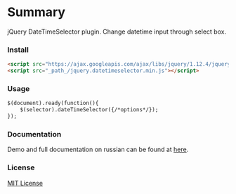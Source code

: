 # Summary
jQuery DateTimeSelector plugin. Change datetime input through select box.

### Install
```html
<script src="https://ajax.googleapis.com/ajax/libs/jquery/1.12.4/jquery.min.js"></script>
<script src="_path_/jquery.datetimeselector.min.js"></script>
```

### Usage
```html
$(document).ready(function(){
	$(selector).dateTimeSelector({/*options*/});
});
```

### Documentation
Demo and full documentation on russian can be found at [here](http://valerykoretsky.com/blog/programming/jquery-datetime-selector/).

### License
[MIT License](https://github.com/AtaELL/jquery.dateTimeSelector/blob/master/LICENSE)
